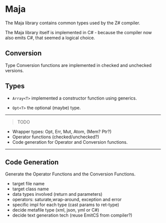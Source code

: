 ﻿# Maja

The Maja library contains common types used by the Z# compiler.

The Maja library itself is implemented in C# - 
because the compiler now also emits C#, that seemed a logical choice.

## Conversion

Type Conversion functions are implemented in checked and unchecked versions.

## Types

- `Array<T>` implemented a constructor function using generics.

- `Opt<T>` the optional (maybe) type.

---

> TODO

- Wrapper types: Opt<T>, Err<T>, Mut<T>, Atom<T>, (Mem<T>? Ptr<T>?)
- Operator functions (checked/unchecked?)
- Code generation for Operator and Conversion functions.

---

## Code Generation

Generate the Operator Functions and the Conversion Functions.

- target file name
- target class name
- data types involved (return and parameters)
- operators: saturate,wrap-around, exception and error
- specific impl for each type (cast params to ret-type)
- decide metafile type (xml, json, yml or C#)
- decide text generation tech (reuse EmitCS from compiler?)
